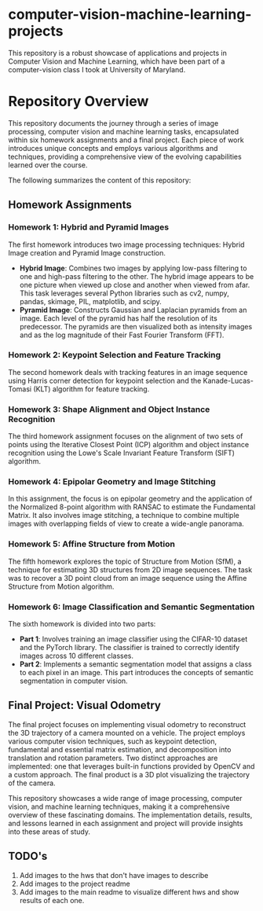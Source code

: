 # computer-vision-machine-learning-projects
This repository is a robust showcase of applications and projects in Computer Vision and Machine Learning, which have been part of a computer-vision class I took at University of Maryland. 

# Repository Overview 

This repository documents the journey through a series of image processing, computer vision and machine learning tasks, encapsulated within six homework assignments and a final project. Each piece of work introduces unique concepts and employs various algorithms and techniques, providing a comprehensive view of the evolving capabilities learned over the course. 

The following summarizes the content of this repository:

## Homework Assignments 

### Homework 1: Hybrid and Pyramid Images 

The first homework introduces two image processing techniques: Hybrid Image creation and Pyramid Image construction. 

- **Hybrid Image**: Combines two images by applying low-pass filtering to one and high-pass filtering to the other. The hybrid image appears to be one picture when viewed up close and another when viewed from afar. This task leverages several Python libraries such as cv2, numpy, pandas, skimage, PIL, matplotlib, and scipy.
- **Pyramid Image**: Constructs Gaussian and Laplacian pyramids from an image. Each level of the pyramid has half the resolution of its predecessor. The pyramids are then visualized both as intensity images and as the log magnitude of their Fast Fourier Transform (FFT).

### Homework 2: Keypoint Selection and Feature Tracking 

The second homework deals with tracking features in an image sequence using Harris corner detection for keypoint selection and the Kanade-Lucas-Tomasi (KLT) algorithm for feature tracking.

### Homework 3: Shape Alignment and Object Instance Recognition 

The third homework assignment focuses on the alignment of two sets of points using the Iterative Closest Point (ICP) algorithm and object instance recognition using the Lowe's Scale Invariant Feature Transform (SIFT) algorithm.

### Homework 4: Epipolar Geometry and Image Stitching 

In this assignment, the focus is on epipolar geometry and the application of the Normalized 8-point algorithm with RANSAC to estimate the Fundamental Matrix. It also involves image stitching, a technique to combine multiple images with overlapping fields of view to create a wide-angle panorama.

### Homework 5: Affine Structure from Motion 

The fifth homework explores the topic of Structure from Motion (SfM), a technique for estimating 3D structures from 2D image sequences. The task was to recover a 3D point cloud from an image sequence using the Affine Structure from Motion algorithm.

### Homework 6: Image Classification and Semantic Segmentation 

The sixth homework is divided into two parts:
- **Part 1**: Involves training an image classifier using the CIFAR-10 dataset and the PyTorch library. The classifier is trained to correctly identify images across 10 different classes.
- **Part 2**: Implements a semantic segmentation model that assigns a class to each pixel in an image. This part introduces the concepts of semantic segmentation in computer vision.

## Final Project: Visual Odometry 

The final project focuses on implementing visual odometry to reconstruct the 3D trajectory of a camera mounted on a vehicle. The project employs various computer vision techniques, such as keypoint detection, fundamental and essential matrix estimation, and decomposition into translation and rotation parameters. Two distinct approaches are implemented: one that leverages built-in functions provided by OpenCV and a custom approach. The final product is a 3D plot visualizing the trajectory of the camera.

This repository showcases a wide range of image processing, computer vision, and machine learning techniques, making it a comprehensive overview of these fascinating domains. The implementation details, results, and lessons learned in each assignment and project will provide insights into these areas of study. 

## TODO's
1. Add images to the hws that don't have images to describe
2. Add images to the project readme
3. Add images to the main readme to visualize different hws and show results of each one.
